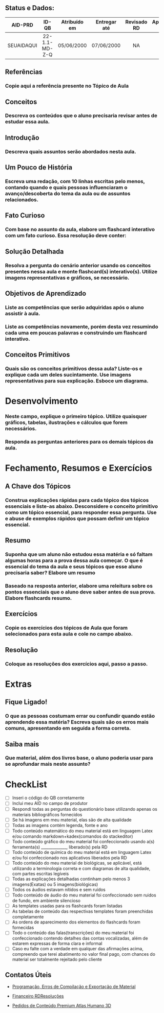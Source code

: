 ## Status e Dados:
|AID-PRD|ID-QB|Atribuído em|Entregar até|Revisado RD|Aprovado RD|
|:-:|:-:|:-:|:-:|:-:|:-:|
|SEUAIDAQUI|22-1.1-MD-Z-Q|05/06/2000|07/06/2000|NA|NA|

## Referências
### Copie aqui a referência presente no Tópico de Aula
## Conceitos
### Descreva os conteúdos que o aluno precisaria revisar antes de estudar essa aula.
## Introdução
### Descreva quais assuntos serão abordados nesta aula.
## Um Pouco de História
### Escreva uma redação, com 10 linhas escritas pelo menos, contando quando e quais pessoas influenciaram o avanço/descoberta do tema da aula ou de assuntos relacionados.
## Fato Curioso
### Com base no assunto da aula, elabore um flashcard interativo com um fato curioso. Essa resolução deve conter:
## Solução Detalhada
### Resolva a pergunta do cenário anterior usando os conceitos presentes nessa aula e monte flashcard(s) interativo(s). Utilize imagens representativas e gráficos, se necessário.
## Objetivos de Aprendizado
### Liste as competências que serão adquiridas após o aluno assistir à aula.
### Liste as competências novamente, porém desta vez resumindo cada uma em poucas palavras e construindo um flashcard interativo.
## Conceitos Primitivos
### Quais são os conceitos primitivos dessa aula? Liste-os e explique cada um deles sucintamente. Use imagens representativas para sua explicação. Esboce um diagrama.
# Desenvolvimento
### Neste campo, explique o primeiro tópico. Utilize quaisquer gráficos, tabelas, ilustrações e cálculos que forem necessários.
### Responda as perguntas anteriores para os demais tópicos da aula.
# Fechamento, Resumos e Exercícios
## A Chave dos Tópicos
### Construa explicações rápidas para cada tópico dos tópicos essenciais e liste-as abaixo. Desconsidere o conceito primitivo como um tópico essencial, para responder essa pergunta. Use e abuse de exemplos rápidos que possam definir um tópico essencial.
## Resumo
### Suponha que um aluno não estudou essa matéria e só faltam algumas horas para a prova dessa aula começar. O que é essencial do tema da aula e seus tópicos que esse aluno precisaria saber? Elabore um resumo
### Baseado na resposta anterior, elabore uma releitura sobre os pontos essenciais que o aluno deve saber antes de sua prova. Elabore flashcards resumo.
## Exercícios
### Copie os exercícios dos tópicos de Aula que foram selecionados para esta aula e cole no campo abaixo.
## Resolução
### Coloque as resoluções dos exercícios aqui, passo a passo.
# Extras
## Fique Ligado!
### O que as pessoas costumam errar ou confundir quando estão aprendendo essa matéria? Escreva quais são os erros mais comuns, apresentando em seguida a forma correta.
## Saiba mais
### Que material, além dos livros base, o aluno poderia usar para se aprofundar mais neste assunto? 
# CheckList
 - [ ] Inseri o código do QB corretamente 
 - [ ] Inclui meu AID no campo de produtor
 - [ ] Respondi todas as perguntas do questionário base utilizando apenas os materiais bibliográficos fornecidos 
 - [ ] Se há imagens em meu material, elas são de alta qualidade 
 - [ ] Todas as imagens contém legenda, fonte e ano 
 - [ ] Todo conteúdo matemático do meu material está em linguagem Latex e/ou comando markdown+kadex(comandos do stackeditor) 
 - [ ] Todo conteúdo gráfico do meu material foi confeccionado usando a(s) ferramenta(s) _____________, liberado(s) pela RD 
 - [ ] Todo conteúdo de química do meu material está em linguagem Latex e/ou foi confeccionado nos aplicativos liberados pela RD 
 - [ ] Todo conteúdo do meu material de biológicas, se aplicável, está utilizando a terminologia correta e com diagramas de alta qualidade, com partes escritas legíveis 
 - [ ] Todas as explicações detalhadas continham pelo menos 3 imagens(Exatas) ou 5 imagens(biológicas) 
 - [ ] Todos os áudios estavam nítidos e sem ruídos 
 - [ ] Todo conteúdo de áudio do meu material foi confeccionado sem ruidos de fundo, em ambiente silencioso 
 - [ ] As templates usadas para os flashcards foram listadas 
 - [ ] As tabelas de conteúdo das respectivas templates foram preenchidas completamente 
 - [ ] As ordens de aparecimento dos elementos do flashcards foram fornecidas 
 - [ ] Todo o conteúdo das falas(transcrições) do meu material foi confeccionado contendo detalhes das contas vocalizadas, além de estarem expressas de forma clara e informal 
 - [ ] Caso eu falte com a verdade em qualquer das afirmações acima, compreendo que terei abatimento no valor final pago, com chances do material ser totalmente rejeitado pelo cliente

## Contatos Úteis
* [Programação, Erros de Compilação e Exportação de Material](mailto:HelpDeskTI@rdresolucoes.com)

* [Financeiro RDResoluções](mailto:financeiro@rdresolucoes.com)


* [Pedidos de Conteúdo Premium Atlas Humano 3D](mailto:imagens@rdresolucoes.com)


<!--stackedit_data:
eyJoaXN0b3J5IjpbMTc1Mzg4ODc5NSwtMTk0MTM2NzkxMl19
-->